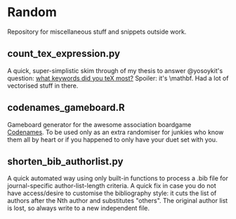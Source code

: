 # Random
Repository for miscellaneous stuff and snippets outside work.

## count_tex_expression.py
A quick, super-simplistic skim through of my thesis to answer @yosoykit's question: [what keywords did you teX most?](https://twitter.com/yosoykit/status/996870912963117056)
Spoiler: it's \mathbf. Had a lot of vectorised stuff in there.

## codenames_gameboard.R
Gameboard generator for the awesome association boardgame [Codenames](https://czechgames.com/en/codenames/).
To be used only as an extra randomiser for junkies who know them all by heart or if you happened to only have your duet set with you.

## shorten_bib_authorlist.py
A quick automated way using only built-in functions to process a .bib file for journal-specific author-list-length criteria. A quick fix in case you do not have access/desire to customise the bibliography style: it cuts the list of authors after the Nth author and substitutes "others". The original author list is lost, so always write to a new independent file.

